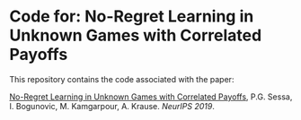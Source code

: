 # Code for: No-Regret Learning in Unknown Games with Correlated Payoffs
This repository contains the code associated with the paper:

[No-Regret Learning in Unknown Games with Correlated Payoffs](https://arxiv.org/abs/1909.08540), P.G. Sessa, I. Bogunovic, M. Kamgarpour, A. Krause. *NeurIPS 2019*.
